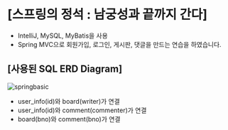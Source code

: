 # [스프링의 정석 : 남궁성과 끝까지 간다]

- IntelliJ, MySQL, MyBatis을 사용
- Spring MVC으로 회원가입, 로그인, 게시판, 댓글을 만드는 연습을 하였습니다.

## [사용된 SQL ERD Diagram]

![springbasic](https://user-images.githubusercontent.com/96456838/182907928-f6cc990e-b296-4c15-9b51-8f6fd3ee15c4.png)


- user_info(id)와 board(writer)가 연결
- user_info(id)와 comment(commenter)가 연결
- board(bno)와 comment(bno)가 연결

